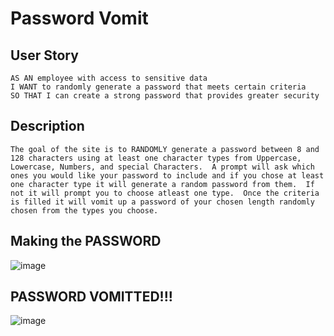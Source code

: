 # Password Vomit

## User Story
```
AS AN employee with access to sensitive data
I WANT to randomly generate a password that meets certain criteria
SO THAT I can create a strong password that provides greater security
```

## Description
```
The goal of the site is to RANDOMLY generate a password between 8 and 128 characters using at least one character types from Uppercase, Lowercase, Numbers, and special Characters.  A prompt will ask which ones you would like your password to include and if you chose at least one character type it will generate a random password from them.  If not it will prompt you to choose atleast one type.  Once the criteria is filled it will vomit up a password of your chosen length randomly chosen from the types you choose.
```

## Making the PASSWORD
![image](https://user-images.githubusercontent.com/101837927/167310728-bcb28590-ebaa-4f78-bfba-7ef6ba2d4275.png)

## PASSWORD VOMITTED!!!
![image](https://user-images.githubusercontent.com/101837927/167310763-e929b178-158a-42cb-9c02-f94bc1f22d8a.png)